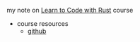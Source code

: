 my note on [Learn to Code with Rust](https://www.udemy.com/course/learn-to-code-with-rust/) course

-   course resources
    -   [github](https://github.com/paskhaver/learn-to-code-with-rust)
